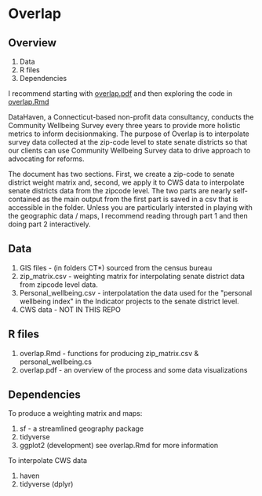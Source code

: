 # Overlap
## Overview
1) Data
2) R files
3) Dependencies

I recommend starting with [overlap.pdf](https://github.com/anisfeld/Overlap/blob/master/overlap.pdf) and then exploring the code in [overlap.Rmd](https://github.com/anisfeld/Overlap/blob/master/overlap.Rmd)

DataHaven, a Connecticut-based non-profit data consultancy, conducts the Community Wellbeing Survey every three years to provide more holistic metrics to inform decisionmaking. The purpose of Overlap is to interpolate survey data collected at the zip-code level to state senate districts so that our clients can use Community Wellbeing Survey data to drive approach to advocating for reforms.

The document has two sections. First, we create a zip-code to senate district weight matrix and, second, we apply it to CWS data to interpolate senate districts data from the zipcode level. The two parts are nearly self-contained as the main output from the first part is saved in a csv that is accessible in the folder. Unless you are particularly intersted in playing with the geographic data / maps, I recommend reading through part 1 and then doing part 2 interactively.


## Data
1) GIS files - (in folders CT*) sourced from the census bureau
2) zip_matrix.csv - weighting matrix for interpolating senate district data from zipcode level data.
3) Personal_wellbeing.csv - interpolatation the data used for the "personal wellbeing index" in the Indicator projects to the senate district level.
4) CWS data - NOT IN THIS REPO

## R files
1) overlap.Rmd - functions for producing zip_matrix.csv & personal_wellbeing.cs
2) overlap.pdf - an overview of the process and some data visualizations

## Dependencies
To produce a weighting matrix and maps:
1) sf - a streamlined geography package
2) tidyverse 
3) ggplot2 (development) see overlap.Rmd for more information

To interpolate CWS data
1) haven
2) tidyverse (dplyr)
